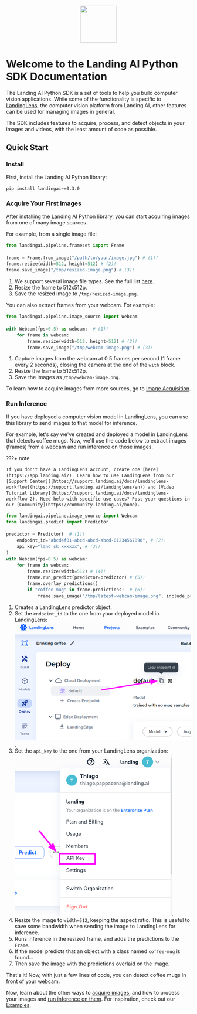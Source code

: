 <p align="center">
  <img width="100" height="100" src="https://github.com/landing-ai/landingai-python/raw/main/assets/avi-logo.png">
</p>

# Welcome to the Landing AI Python SDK Documentation

The Landing AI Python SDK is a set of tools to help you build computer vision applications. While some of the functionality is specific to [LandingLens](https://app.landing.ai/), the computer vision platform from Landing AI, other features can be used for managing images in general.

The SDK includes features to acquire, process, and detect objects in your images and videos, with the least amount of code as possible.

## Quick Start

### Install
First, install the Landing AI Python library:

```bash
pip install landingai~=0.3.0
```

    
### Acquire Your First Images

After installing the Landing AI Python library, you can start acquiring images from one of many image sources. 

For example, from a single image file:

```py
from landingai.pipeline.frameset import Frame

frame = Frame.from_image("/path/to/your/image.jpg") # (1)!
frame.resize(width=512, height=512) # (2)!
frame.save_image("/tmp/resized-image.png") # (3)!
```

1. We support several image file types. See the full list [here](https://support.landing.ai/docs/upload-images).
2. Resize the frame to 512x512p.
3. Save the resized image to `/tmp/resized-image.png`.


You can also extract frames from your webcam. For example:

```py
from landingai.pipeline.image_source import Webcam

with Webcam(fps=0.5) as webcam:  # (1)!
    for frame in webcam:
        frame.resize(width=512, height=512) # (2)!
        frame.save_image("/tmp/webcam-image.png") # (3)!
```

1. Capture images from the webcam at 0.5 frames per second (1 frame every 2 seconds), closing the camera at the end of the `with` block.
2. Resize the frame to 512x512p.
3. Save the images as `/tmp/webcam-image.png`.


To learn how to acquire images from more sources, go to [Image Acquisition](image-acquisition/image-acquisition.md).


### Run Inference

If you have deployed a computer vision model in LandingLens, you can use this library to send images to that model for inference.

For example, let's say we've created and deployed a model in LandingLens that detects coffee mugs. Now, we'll use the code below to extract images (frames) from a webcam and run inference on those images.

???+ note

    If you don't have a LandingLens account, create one [here](https://app.landing.ai/). Learn how to use LandingLens from our [Support Center]([https://support.landing.ai/docs/landinglens-workflow](https://support.landing.ai/landinglens/en)) and [Video Tutorial Library](https://support.landing.ai/docs/landinglens-workflow-2). Need help with specific use cases? Post your questions in our [Community](https://community.landing.ai/home).

```py
from landingai.pipeline.image_source import Webcam
from landingai.predict import Predictor

predictor = Predictor(  # (1)!
    endpoint_id="abcdef01-abcd-abcd-abcd-01234567890", # (2)!
    api_key="land_sk_xxxxxx", # (3)!
)
with Webcam(fps=0.5) as webcam:
    for frame in webcam:
        frame.resize(width=512) # (4)!
        frame.run_predict(predictor=predictor) # (5)!
        frame.overlay_predictions()
        if "coffee-mug" in frame.predictions:  # (6)!
            frame.save_image("/tmp/latest-webcam-image.png", include_predictions=True) # (7)!
```

1. Creates a LandingLens predictor object.
2. Set the `endpoint_id` to the one from your deployed model in LandingLens: <br/>![How to get endpoint ID](images/copy-endpoint-id.png "How to get endpoint ID").
3. Set the `api_key` to the one from your LandingLens organization: <br/> ![How to get the API key](images/menu-api-key.png "How to get the API key").
4. Resize the image to `width=512`, keeping the aspect ratio. This is useful to save some bandwidth when sending the image to LandingLens for inference.
5. Runs inference in the resized frame, and adds the predictions to the `Frame`.
6. If the model predicts that an object with a class named `coffee-mug` is found...
7. Then save the image with the predictions overlaid on the image.

That's it! Now, with just a few lines of code, you can detect coffee mugs in front of your webcam.

Now, learn about the other ways to [acquire images](image-acquisition/image-acquisition.md), and how to process your images and [run inference on them](inferences/getting-started.md). For inspiration, check out our [Examples](examples.md).
